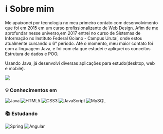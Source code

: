 # :information_source: Sobre mim 

<p>Me apaixonei por tecnologia no meu primeiro contato com desenvolvimento que foi em 2015 em um curso profissionalizante de Web Design. Afim de me aprofundar nesse universo,em 2017 entrei no curso de Sistemas de Informação no Instituto Federal Goiano - Campus Urutaí, onde estou atualmente cursando o 6° periodo. 
Até o momento, meu maior contato foi com a linguagem Java, e foi com ela que estudei e apliquei os conceitos Estrutura de dados e POO. </p>
<p>Usando Java, já desenvolvi  diversas aplicações para estudo(desktop, web e mobile).</p>
<a href="https://www.linkedin.com/in/roberto-martins-531674190/"><img src="https://img.shields.io/badge/linkedin%20-%230077B5.svg?&style=for-the-badge&logo=linkedin&logoColor=white"/></a>

### :bulb: Conhecimentos em
![Java](https://img.shields.io/badge/-Java-007396?style=flat-square&logo=java)
![HTML5](https://img.shields.io/badge/-HTML5-E34F26?style=flat-square&logo=html5&logoColor=white)
![CSS3](https://img.shields.io/badge/-CSS3-1572B6?style=flat-square&logo=css3)
![JavaScript](https://img.shields.io/badge/-JavaScript-black?style=flat-square&logo=javascript)
![MySQL](https://img.shields.io/badge/-MySQL-4479A1?style=flat-square&logo=mysql&logoColor=white)

### :books: Estudando 
![Spring](https://img.shields.io/badge/-Spring-6DB33F?style=flat-square&logo=spring&logoColor=white)
![Angular](https://img.shields.io/badge/-Angular-DD0031?style=flat-square&logo=angular)
